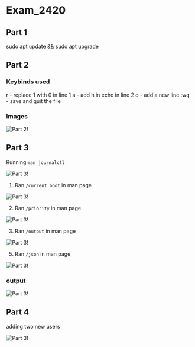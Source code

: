 # Exam_2420

## Part 1

sudo apt update && sudo apt upgrade

## Part 2

### Keybinds used

r - replace 1 with 0 in line 1
a - add h in echo in line 2
o - add a new line
:wq - save and quit the file

### Images

![Part 2!](images/1)

## Part 3

Running `man journalctl`

![Part 3!](images/2)

1. Ran `/current boot` in man page

![Part 3!](images/3)

2. Ran `/priority` in man page

![Part 3!](images/4)

3. Ran `/output` in man page

![Part 3!](images/5)

5. Ran `/json` in man page

![Part 3!](images/6)

### output

![Part 3!](images/7)

## Part 4

adding two new users

![Part 3!](images/8)


